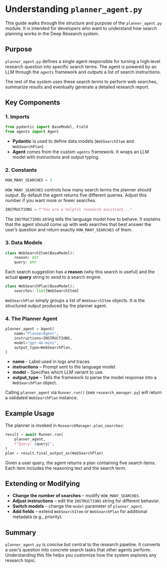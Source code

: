 # Understanding `planner_agent.py`

This guide walks through the structure and purpose of the `planner_agent.py` module. It is intended for developers who want to understand how search planning works in the Deep Research system.

## Purpose

`planner_agent.py` defines a single agent responsible for turning a high‑level research question into specific search terms. The agent is powered by an LLM through the `agents` framework and outputs a list of search instructions.

The rest of the system uses these search terms to perform web searches, summarize results and eventually generate a detailed research report.

## Key Components

### 1. Imports
```python
from pydantic import BaseModel, Field
from agents import Agent
```
* **Pydantic** is used to define data models (`WebSearchItem` and `WebSearchPlan`).
* **Agent** comes from the custom `agents` framework. It wraps an LLM model with instructions and output typing.

### 2. Constants
```python
HOW_MANY_SEARCHES = 5
```
`HOW_MANY_SEARCHES` controls how many search terms the planner should output. By default the agent returns five different queries. Adjust this number if you want more or fewer searches.

```python
INSTRUCTIONS = f"You are a helpful research assistant..."
```
The `INSTRUCTIONS` string tells the language model how to behave. It explains that the agent should come up with web searches that best answer the user’s question and return exactly `HOW_MANY_SEARCHES` of them.

### 3. Data Models
```python
class WebSearchItem(BaseModel):
    reason: str
    query: str
```
Each search suggestion has a **reason** (why this search is useful) and the actual **query** string to send to a search engine.

```python
class WebSearchPlan(BaseModel):
    searches: list[WebSearchItem]
```
`WebSearchPlan` simply groups a list of `WebSearchItem` objects. It is the structured output produced by the planner agent.

### 4. The Planner Agent
```python
planner_agent = Agent(
    name="PlannerAgent",
    instructions=INSTRUCTIONS,
    model="gpt-4o-mini",
    output_type=WebSearchPlan,
)
```
* **name** – Label used in logs and traces.
* **instructions** – Prompt sent to the language model.
* **model** – Specifies which LLM variant to use.
* **output_type** – Tells the framework to parse the model response into a `WebSearchPlan` object.

Calling `planner_agent` via `Runner.run()` (see `research_manager.py`) will return a validated `WebSearchPlan` instance.

## Example Usage
The planner is invoked in `ResearchManager.plan_searches`:
```python
result = await Runner.run(
    planner_agent,
    f"Query: {query}",
)
plan = result.final_output_as(WebSearchPlan)
```
Given a user query, the agent returns a plan containing five search items. Each item includes the reasoning text and the search term.

## Extending or Modifying
* **Change the number of searches** – modify `HOW_MANY_SEARCHES`.
* **Adjust instructions** – edit the `INSTRUCTIONS` string for different behavior.
* **Switch models** – change the `model` parameter of `planner_agent`.
* **Add fields** – extend `WebSearchItem` or `WebSearchPlan` for additional metadata (e.g., priority).

## Summary
`planner_agent.py` is concise but central to the research pipeline. It converts a user’s question into concrete search tasks that other agents perform. Understanding this file helps you customize how the system explores any research topic.
